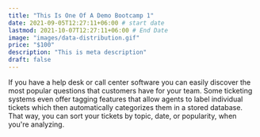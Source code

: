```yaml
---
title: "This Is One Of A Demo Bootcamp 1"
date: 2021-09-05T12:27:11+06:00 # start date
lastmod: 2021-10-07T12:27:11+06:00 # End Date
image: "images/data-distribution.gif"
price: "$100"
description: "This is meta description"
draft: false
---
```


If you have a help desk or call center software you can easily discover the most popular questions that customers have for your team. Some ticketing systems even offer tagging features that allow agents to label individual tickets which then automatically categorizes them in a stored database. That way, you can sort your tickets by topic, date, or popularity, when you're analyzing.